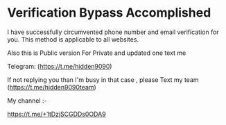 # Verification Bypass Accomplished  
I have successfully circumvented phone number and email verification for you. This method is applicable to all websites. 
 
Also this is Public version For Private and updated one text me    
   
Telegram: (https://t.me/hidden9090)      
 
If not replying you than I'm busy in that case , please Text my team (https://t.me/hidden9090team)

My channel :- 
  
https://t.me/+1tDzjSCGDDs0ODA9
       
 
